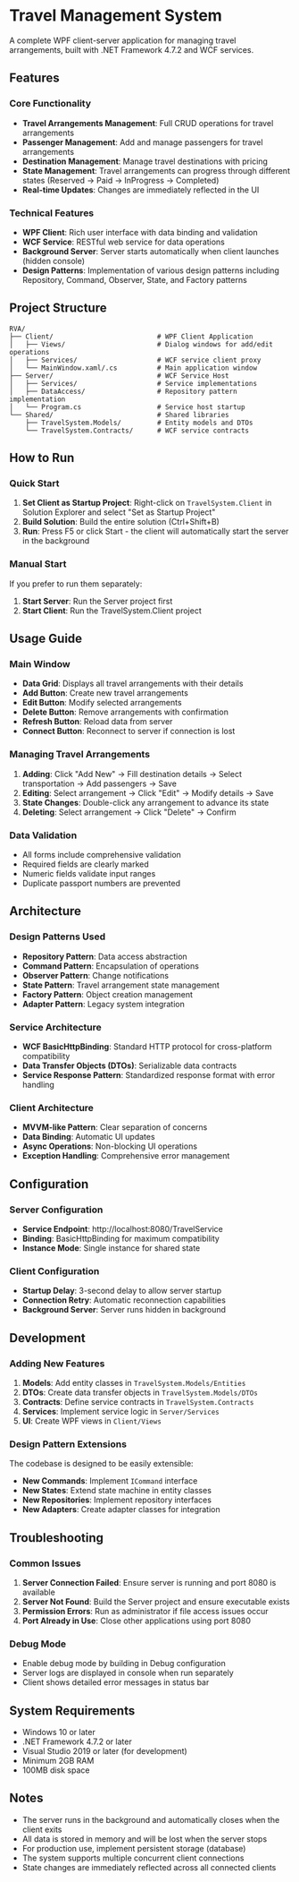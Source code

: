 # Travel Management System

A complete WPF client-server application for managing travel arrangements, built with .NET Framework 4.7.2 and WCF services.

## Features

### Core Functionality

- **Travel Arrangements Management**: Full CRUD operations for travel arrangements
- **Passenger Management**: Add and manage passengers for travel arrangements
- **Destination Management**: Manage travel destinations with pricing
- **State Management**: Travel arrangements can progress through different states (Reserved → Paid → InProgress → Completed)
- **Real-time Updates**: Changes are immediately reflected in the UI

### Technical Features

- **WPF Client**: Rich user interface with data binding and validation
- **WCF Service**: RESTful web service for data operations
- **Background Server**: Server starts automatically when client launches (hidden console)
- **Design Patterns**: Implementation of various design patterns including Repository, Command, Observer, State, and Factory patterns

## Project Structure

```
RVA/
├── Client/                          # WPF Client Application
│   ├── Views/                       # Dialog windows for add/edit operations
│   ├── Services/                    # WCF service client proxy
│   └── MainWindow.xaml/.cs          # Main application window
├── Server/                          # WCF Service Host
│   ├── Services/                    # Service implementations
│   ├── DataAccess/                  # Repository pattern implementation
│   └── Program.cs                   # Service host startup
└── Shared/                          # Shared libraries
    ├── TravelSystem.Models/         # Entity models and DTOs
    └── TravelSystem.Contracts/      # WCF service contracts
```

## How to Run

### Quick Start

1. **Set Client as Startup Project**: Right-click on `TravelSystem.Client` in Solution Explorer and select "Set as Startup Project"
2. **Build Solution**: Build the entire solution (Ctrl+Shift+B)
3. **Run**: Press F5 or click Start - the client will automatically start the server in the background

### Manual Start

If you prefer to run them separately:

1. **Start Server**: Run the Server project first
2. **Start Client**: Run the TravelSystem.Client project

## Usage Guide

### Main Window

- **Data Grid**: Displays all travel arrangements with their details
- **Add Button**: Create new travel arrangements
- **Edit Button**: Modify selected arrangements
- **Delete Button**: Remove arrangements with confirmation
- **Refresh Button**: Reload data from server
- **Connect Button**: Reconnect to server if connection is lost

### Managing Travel Arrangements

1. **Adding**: Click "Add New" → Fill destination details → Select transportation → Add passengers → Save
2. **Editing**: Select arrangement → Click "Edit" → Modify details → Save
3. **State Changes**: Double-click any arrangement to advance its state
4. **Deleting**: Select arrangement → Click "Delete" → Confirm

### Data Validation

- All forms include comprehensive validation
- Required fields are clearly marked
- Numeric fields validate input ranges
- Duplicate passport numbers are prevented

## Architecture

### Design Patterns Used

- **Repository Pattern**: Data access abstraction
- **Command Pattern**: Encapsulation of operations
- **Observer Pattern**: Change notifications
- **State Pattern**: Travel arrangement state management
- **Factory Pattern**: Object creation management
- **Adapter Pattern**: Legacy system integration

### Service Architecture

- **WCF BasicHttpBinding**: Standard HTTP protocol for cross-platform compatibility
- **Data Transfer Objects (DTOs)**: Serializable data contracts
- **Service Response Pattern**: Standardized response format with error handling

### Client Architecture

- **MVVM-like Pattern**: Clear separation of concerns
- **Data Binding**: Automatic UI updates
- **Async Operations**: Non-blocking UI operations
- **Exception Handling**: Comprehensive error management

## Configuration

### Server Configuration

- **Service Endpoint**: http://localhost:8080/TravelService
- **Binding**: BasicHttpBinding for maximum compatibility
- **Instance Mode**: Single instance for shared state

### Client Configuration

- **Startup Delay**: 3-second delay to allow server startup
- **Connection Retry**: Automatic reconnection capabilities
- **Background Server**: Server runs hidden in background

## Development

### Adding New Features

1. **Models**: Add entity classes in `TravelSystem.Models/Entities`
2. **DTOs**: Create data transfer objects in `TravelSystem.Models/DTOs`
3. **Contracts**: Define service contracts in `TravelSystem.Contracts`
4. **Services**: Implement service logic in `Server/Services`
5. **UI**: Create WPF views in `Client/Views`

### Design Pattern Extensions

The codebase is designed to be easily extensible:

- **New Commands**: Implement `ICommand` interface
- **New States**: Extend state machine in entity classes
- **New Repositories**: Implement repository interfaces
- **New Adapters**: Create adapter classes for integration

## Troubleshooting

### Common Issues

1. **Server Connection Failed**: Ensure server is running and port 8080 is available
2. **Server Not Found**: Build the Server project and ensure executable exists
3. **Permission Errors**: Run as administrator if file access issues occur
4. **Port Already in Use**: Close other applications using port 8080

### Debug Mode

- Enable debug mode by building in Debug configuration
- Server logs are displayed in console when run separately
- Client shows detailed error messages in status bar

## System Requirements

- Windows 10 or later
- .NET Framework 4.7.2 or later
- Visual Studio 2019 or later (for development)
- Minimum 2GB RAM
- 100MB disk space

## Notes

- The server runs in the background and automatically closes when the client exits
- All data is stored in memory and will be lost when the server stops
- For production use, implement persistent storage (database)
- The system supports multiple concurrent client connections
- State changes are immediately reflected across all connected clients
